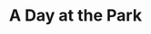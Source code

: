 ---
pid: FS92
title: A Day at the Park
location_transcription: Franklin Square (in the fountain)
zipcode: NJ08901
outside_phl: New Brunswick NJ
neighborhood: 
age: '21'
age_range: 20-29
instagram: 
image_file_name: FS_92.jpg
proposal_transcription: |-
  //Phil// means //love// so I think it's appropriate to represent the love of all the families that pass through Franklin Square.
  [Sculpture of two adults holding and a child holding hands in a fountain]
  *sorry it's so crappy, but you get the idea
topic: Family,Youth,Love
topic_summary: 0, 0, 0
type: Fountain
keywords_other: 
credit: Erica Chang
image_labels: 
twitter: 
facebook: 
permalink: "/monuments/fs92/"
layout: item-page
---